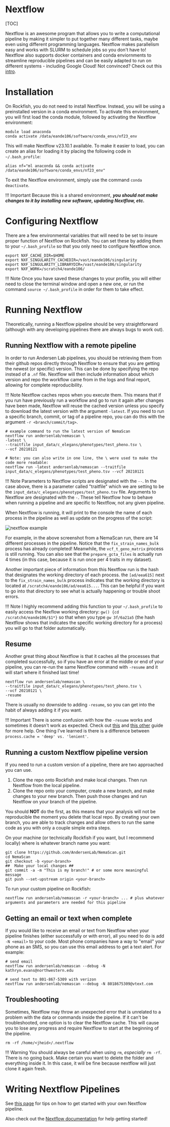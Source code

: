 # Nextflow

[TOC]


Nextflow is an awesome program that allows you to write a computational pipeline by making it simpler to put together many different tasks, maybe even using different programming languages. Nextflow makes parallelism easy and works with SLURM to schedule jobs so you don't have to! Nextflow also supports docker containers and conda enviornments to streamline reproducible pipelines and can be easily adapted to run on different systems - including Google Cloud! Not convinced? Check out this [intro](https://www.nextflow.io/).

# Installation

On Rockfish, you do not need to install Nextflow. Instead, you will be using a preinstalled version in a conda environment. To activate this environment, you will first load the conda module, followed by activating the Nextflow environment:

```
module load anaconda
conda activate /data/eande106/software/conda_envs/nf23_env
```

This will make Nextflow v23.10.1 available. To make it easier to load, you can create an alias for loading it by placing the following code in `~/.bash_profile`:

```
alias nf="ml anaconda && conda activate /data/eande106/software/conda_envs/nf23_env"
```

To exit the Nextflow environment, simply use the command `conda deactivate`.

!!! Important
	Because this is a shared environment, ***you should not make changes to it by installing new software, updating Nextflow, etc.***

# Configuring Nextflow

There are a few environmental variables that will need to be set to insure proper function of Nextflow on Rockfish. You can set these by adding them to your `~/.bash_profile` so that you only need to configure Nextflow once.

```
export NXF_CACHE_DIR=$HOME
export NXF_SINGULARITY_CACHEDIR=/vast/eande106/singularity
export NXF_SINGULARITY_LIBRARYDIR=/vast/eande106/singularity
export NXF_WORK=/scratch4/eande106/
```

!!! Note
	Once you have saved these changes to your profile, you will either need to close the terminal window and open a new one, or run the command `source ~/.bash_profile` in order for them to take effect.

# Running Nextflow

Theoretically, running a Nextflow pipeline should be very straightforward (although with any developing pipelines there are always bugs to work out).

## Running Nextflow with a remote pipeline

In order to run Andersen Lab pipelines, you should be retrieving them from their github repos directly through Nextflow to ensure that you are getting the newest (or specific) version. This can be done by specifying the repo instead of a `.nf` file. Nextflow will then include information about which version and repo the workflow came from in the logs and final report, allowing for complete reproducibility.

!!! Note
	Nextflow caches repos when you execute them. This means that if you run have previously run a workflow and go to run it again after changes have been made, Nextflow will reuse the cached version unless you specify to download the latest version with the argument `-latest`. If you need to run a specific branch, commit, or tag of a pipeline repo, you can do this with the argument `-r <branch/commit/tag>`.

```
# example command to run the latest version of NemaScan
nextflow run andersenlab/nemascan \
-latest \
--traitfile input_data/c_elegans/phenotypes/test_pheno.tsv \
--vcf 20210121

# Note: you can also write in one line, the \ were used to make the code more readable:
nextflow run -latest andersenlab/nemascan --traitfile input_data/c_elegans/phenotypes/test_pheno.tsv --vcf 20210121
```

!!! Note
	Parameters to Nextflow scripts are designated with the `--`. In the case above, there is a parameter called "traitfile" which we are setting to be the `input_data/c_elegans/phenotypes/test_pheno.tsv` file. Arguments to Nextflow are designated with the `-`. These tell Nextflow how to behave when running a pipeline and are specific to Nextflow, not any given pipeline. 

When Nextflow is running, it will print to the console the name of each process in the pipeline as well as update on the progress of the script:

![nextflow example](../img/nextflow_example.png)

For example, in the above screenshot from a NemaScan run, there are 14 different processes in the pipeline. Notice that the `fix_strain_names_bulk` process has already completed! Meanwhile, the `vcf_t_geno_matrix` process is still running. You can also see that the `prepare_gcta_files` is actually run 4 times (in this case, because it is run once per 4 traits in my dataset).

Another important piece of information from this Nextflow run is the hash that designates the working directory of each process. the `[ad/eea615]` next to the `fix_strain_names_bulk` process indicates that the working directory is located at `/scratch4/eande106/ad/eea615...`. This can be helpful if you want to go into that directory to see what is actually happening or trouble shoot errors.

!!! Note
	I highly recommend adding this function to your `~/.bash_profile` to easily access the Nexflow working directory: `gw() {cd /scratch4/eande106/$1*}` so that when you type `gw 3f/6a21a5` (the hash Nextflow shows that indicates the specific working directory for a process) you will go to that folder automatically.

## Resume

Another great thing about Nextflow is that it caches all the processes that completed successfully, so if you have an error at the middle or end of your pipeline, you can re-run the same Nextflow command with `-resume` and it will start where it finished last time!

```
nextflow run andersenlab/nemascan \
--traitfile input_data/c_elegans/phenotypes/test_pheno.tsv \
--vcf 20210121 \
-resume
```

There is usually no downside to adding `-resume`, so you can get into the habit of always adding it if you want.

!!! Important
	There is some confusion with how the `-resume` works and sometimes it doesn't work as expected. Check out [this](https://www.nextflow.io/blog/2019/demystifying-nextflow-resume.html) and [this other](https://www.nextflow.io/blog/2019/troubleshooting-nextflow-resume.html) guide for more help. One thing I've learned is there is a difference between `process.cache = 'deep' vs. 'lenient'`.

## Running a custom Nextflow pipeline version

If you need to run a custom version of a pipeline, there are two approached you can use.

1. Clone the repo onto Rockfish and make local changes. Then run Nextflow from the local pipeline.
2. Clone the repo onto your computer, create a new branch, and make changes to your new branch. Then push those changes and run Nextflow on your branch of the pipeline.

You should **NOT** do the first, as this means that your analysis will not be reproducible the moment you delete that local repo. By creating your own branch, you are able to track changes and allow others to run the same code as you with only a couple simple extra steps.

On your machine (or technically Rockfish if you want, but I recommend locally) where <your-branch> is whatever branch name you want:

```
git clone https://github.com/AndersenLab/NemaScan.git
cd NemaScan
git checkout -b <your-branch>
##  Make your local changes ##
git commit -a -m "This is my branch!" # or some more meaningful message
git push --set-upstream origin <your-branch>
```

To run your custom pipeline on Rockfish:

```
nextflow run andersenlab/nemascan -r <your-branch> ... # plus whatever arguments and parameters are needed for this pipeline
```

## Getting an email or text when complete

If you would like to receive an email or text from Nextflow when your pipeline finishes (either successfully or with error), all you need to do is add `-N <email>` to your code. Most phone companies have a way to "email" your phone as an SMS, so you can use this email address to get a text alert. For example:

```
# send email
nextflow run andersenlab/nemascan --debug -N kathryn.evans@northwestern.edu

# send text to 801-867-5309 with verizon
nextflow run andersenlab/nemascan --debug -N 8018675309@vtext.com
```

## Troubleshooting

Sometimes, Nextflow may throw an unexpected error that is unrelated to a problem with the data or commands inside the pipeline. If it can't be troubleshooted, one option is to clear the Nextflow cache. This will cause you to lose any progress and require Nextflow to start at the beginning of the pipeline.

```
rm -rf /home/<jheid>/.nextflow
```

!!! Warning
	You should always be careful when using `rm`, *especially* `rm -rf`. There is no going back. Make certain you want to delete the folder and everything inside it. In this case, it will be fine because nextflow will just clone it again fresh.

# Writing Nextflow Pipelines

See [this page](../other/writing-nextflow.md) for tips on how to get started with your own Nextflow pipeline.

Also check out the [Nextflow documentation](https://www.nextflow.io/docs/latest/) for help getting started!
